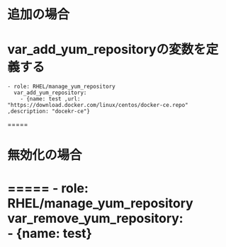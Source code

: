 
# 追加の場合
var_add_yum_repositoryの変数を定義する
=====
    - role: RHEL/manage_yum_repository
      var_add_yum_repository:  
        - {name: test ,url: "https://download.docker.com/linux/centos/docker-ce.repo" ,description: "docekr-ce"}
=====

# 無効化の場合
=====
    - role: RHEL/manage_yum_repository
      var_remove_yum_repository:  
        - {name: test}
=====